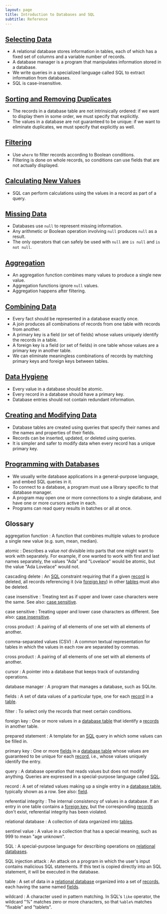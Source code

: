 ```yaml
---
layout: page
title: Introduction to Databases and SQL
subtitle: Reference
---
```

## [Selecting Data](01-select.html)

*   A relational database stores information in tables,
    each of which has a fixed set of columns and a variable number of records.
*   A database manager is a program that manipulates information stored in a database.
*   We write queries in a specialized language called SQL to extract information from databases.
*   SQL is case-insensitive.

## [Sorting and Removing Duplicates](02-sort-dup.html)

*   The records in a database table are not intrinsically ordered:
    if we want to display them in some order,
    we must specify that explicitly.
*   The values in a database are not guaranteed to be unique:
    if we want to eliminate duplicates,
    we must specify that explicitly as well.

## [Filtering](03-filter.html)

*   Use `where` to filter records according to Boolean conditions.
*   Filtering is done on whole records,
    so conditions can use fields that are not actually displayed.

## [Calculating New Values](04-calc.html)

*   SQL can perform calculations using the values in a record as part of a query.

## [Missing Data](05-null.html)

*   Databases use `null` to represent missing information.
*   Any arithmetic or Boolean operation involving `null` produces `null` as a result.
*   The only operators that can safely be used with `null` are `is null` and `is not null`.

## [Aggregation](06-agg.html)

*   An aggregation function combines many values to produce a single new value.
*   Aggregation functions ignore `null` values.
*   Aggregation happens after filtering.

## [Combining Data](07-join.html)

*   Every fact should be represented in a database exactly once.
*   A join produces all combinations of records from one table with records from another.
*   A primary key is a field (or set of fields) whose values uniquely identify the records in a table.
*   A foreign key is a field (or set of fields) in one table whose values are a primary key in another table.
*   We can eliminate meaningless combinations of records by matching primary keys and foreign keys between tables.

## [Data Hygiene](08-hygiene.html)

*   Every value in a database should be atomic.
*   Every record in a database should have a primary key.
*   Database entries should not contain redundant information.

## [Creating and Modifying Data](09-create.html)

*   Database tables are created using queries that specify their names and the names and properties of their fields.
*   Records can be inserted, updated, or deleted using queries.
*   It is simpler and safer to modify data when every record has a unique primary key.

## [Programming with Databases](10-prog.html)

*   We usually write database applications in a general-purpose language, and embed SQL queries in it.
*   To connect to a database, a program must use a library specific to that database manager.
*   A program may open one or more connections to a single database, and have one or more cursors active in each.
*   Programs can read query results in batches or all at once.

## Glossary

aggregation function
:   A function that combines multiple values to produce a single new value (e.g. sum, mean, median).

atomic
:   Describes a value *not* divisible into parts that one might want to work with separately. For example, if one wanted to work with first and last names separately, the values "Ada" and "Lovelace" would be atomic, but the value "Ada Lovelace" would not.

cascading delete
:   An [SQL](#sql) constraint requiring that if a given [record](#record) is deleted, all records referencing it (via [foreign key](#foreign-key)) in other [tables](#table) must also be deleted.

case insensitive
:   Treating text as if upper and lower case characters were the same. See also: [case sensitive](#case-sensitive).

case sensitive
:   Treating upper and lower case characters as different. See also: [case insensitive](#case-insensitive).

cross product
:   A pairing of all elements of one set with all elements of another.

comma-separated values (CSV)
:   A common textual representation for tables in which the values in each row are separated by commas.

cross product
:   A pairing of all elements of one set with all elements of another.

cursor
:   A pointer into a database that keeps track of outstanding operations.

database manager
:   A program that manages a database, such as SQLite.

fields
:   A set of data values of a particular type, one for each [record](#record) in a [table](#table).

filter
:   To select only the records that meet certain conditions.

foreign key
:   One or more values in a [database table](#table-database) that identify a [records](#record-database) in another table.

prepared statement
:   A template for an [SQL](#sql) query in which some values can be filled in.

primary key
:   One or more [fields](#field) in a [database table](#table) whose values are guaranteed to be unique for each [record](#record), i.e., whose values uniquely identify the entry.

query
:   A database operation that reads values but does not modify anything. Queries are expressed in a special-purpose language called [SQL](#sql).

record
:   A set of related values making up a single entry in a [database table](#table), typically shown as a row. See also: [field](#field).

referential integrity
:   The internal consistency of values in a database. If an entry in one table contains a [foreign key](#foreign-key), but the corresponding [records](#record) don't exist, referential integrity has been violated.

relational database
:   A collection of data organized into [tables](#table).

sentinel value
:   A value in a collection that has a special meaning, such as 999 to mean "age unknown".

SQL
:   A special-purpose language for describing operations on [relational databases](#relational-database).

SQL injection attack
:   An attack on a program in which the user's input contains malicious SQL statements. If this text is copied directly into an SQL statement, it will be executed in the database.

table
:   A set of data in a [relational database](#relational-database) organized into a set of [records](#record), each having the same named [fields](#field).

wildcard
:   A character used in pattern matching. In SQL's `like` operator, the wildcard "%" matches zero or more characters, so that `%able%` matches "fixable" and "tablets".
